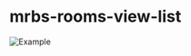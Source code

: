 # mrbs-rooms-view-list

![Example](https://github.com/n7rc/mrbs-rooms-view-list/blob/master/example/example.png)
